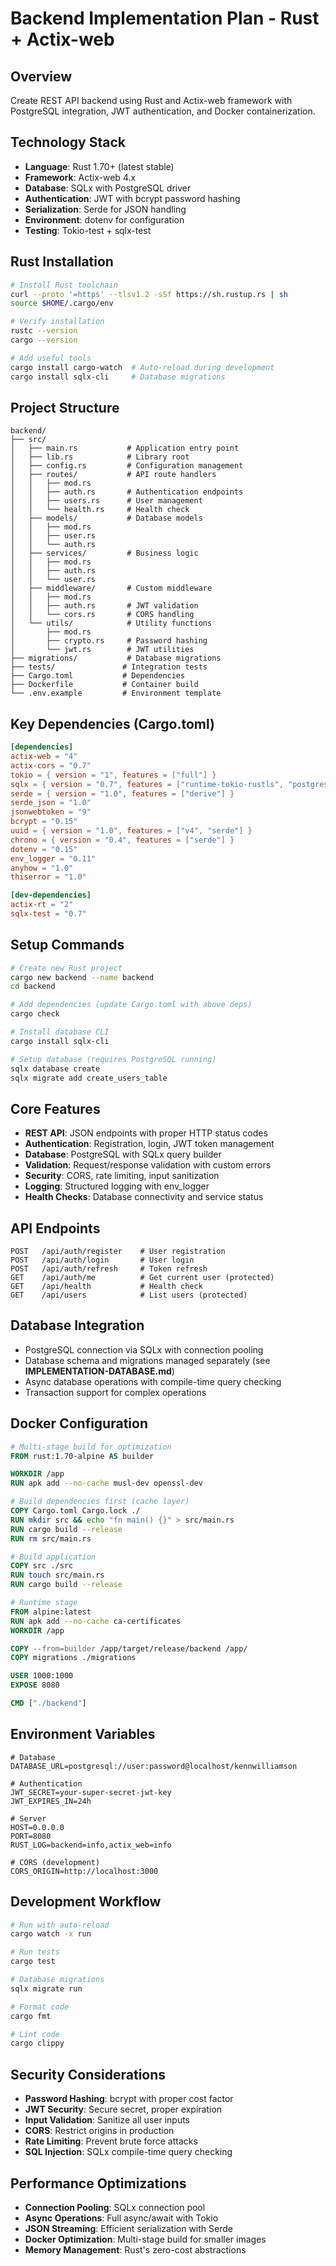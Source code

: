 # Backend Implementation Plan - Rust + Actix-web

## Overview
Create REST API backend using Rust and Actix-web framework with PostgreSQL integration, JWT authentication, and Docker containerization.

## Technology Stack
- **Language**: Rust 1.70+ (latest stable)
- **Framework**: Actix-web 4.x
- **Database**: SQLx with PostgreSQL driver
- **Authentication**: JWT with bcrypt password hashing
- **Serialization**: Serde for JSON handling
- **Environment**: dotenv for configuration
- **Testing**: Tokio-test + sqlx-test

## Rust Installation
```bash
# Install Rust toolchain
curl --proto '=https' --tlsv1.2 -sSf https://sh.rustup.rs | sh
source $HOME/.cargo/env

# Verify installation
rustc --version
cargo --version

# Add useful tools
cargo install cargo-watch  # Auto-reload during development
cargo install sqlx-cli     # Database migrations
```

## Project Structure
```
backend/
├── src/
│   ├── main.rs           # Application entry point
│   ├── lib.rs            # Library root
│   ├── config.rs         # Configuration management
│   ├── routes/           # API route handlers
│   │   ├── mod.rs
│   │   ├── auth.rs       # Authentication endpoints
│   │   ├── users.rs      # User management
│   │   └── health.rs     # Health check
│   ├── models/           # Database models
│   │   ├── mod.rs
│   │   ├── user.rs
│   │   └── auth.rs
│   ├── services/         # Business logic
│   │   ├── mod.rs
│   │   ├── auth.rs
│   │   └── user.rs
│   ├── middleware/       # Custom middleware
│   │   ├── mod.rs
│   │   ├── auth.rs       # JWT validation
│   │   └── cors.rs       # CORS handling
│   └── utils/            # Utility functions
│       ├── mod.rs
│       ├── crypto.rs     # Password hashing
│       └── jwt.rs        # JWT utilities
├── migrations/           # Database migrations
├── tests/               # Integration tests
├── Cargo.toml           # Dependencies
├── Dockerfile           # Container build
└── .env.example         # Environment template
```

## Key Dependencies (Cargo.toml)
```toml
[dependencies]
actix-web = "4"
actix-cors = "0.7"
tokio = { version = "1", features = ["full"] }
sqlx = { version = "0.7", features = ["runtime-tokio-rustls", "postgres", "uuid", "chrono", "migrate"] }
serde = { version = "1.0", features = ["derive"] }
serde_json = "1.0"
jsonwebtoken = "9"
bcrypt = "0.15"
uuid = { version = "1.0", features = ["v4", "serde"] }
chrono = { version = "0.4", features = ["serde"] }
dotenv = "0.15"
env_logger = "0.11"
anyhow = "1.0"
thiserror = "1.0"

[dev-dependencies]
actix-rt = "2"
sqlx-test = "0.7"
```

## Setup Commands
```bash
# Create new Rust project
cargo new backend --name backend
cd backend

# Add dependencies (update Cargo.toml with above deps)
cargo check

# Install database CLI
cargo install sqlx-cli

# Setup database (requires PostgreSQL running)
sqlx database create
sqlx migrate add create_users_table
```

## Core Features
- **REST API**: JSON endpoints with proper HTTP status codes
- **Authentication**: Registration, login, JWT token management
- **Database**: PostgreSQL with SQLx query builder
- **Validation**: Request/response validation with custom errors
- **Security**: CORS, rate limiting, input sanitization
- **Logging**: Structured logging with env_logger
- **Health Checks**: Database connectivity and service status

## API Endpoints
```
POST   /api/auth/register    # User registration
POST   /api/auth/login       # User login
POST   /api/auth/refresh     # Token refresh
GET    /api/auth/me          # Get current user (protected)
GET    /api/health           # Health check
GET    /api/users            # List users (protected)
```

## Database Integration
- PostgreSQL connection via SQLx with connection pooling
- Database schema and migrations managed separately (see **IMPLEMENTATION-DATABASE.md**)
- Async database operations with compile-time query checking
- Transaction support for complex operations

## Docker Configuration
```dockerfile
# Multi-stage build for optimization
FROM rust:1.70-alpine AS builder

WORKDIR /app
RUN apk add --no-cache musl-dev openssl-dev

# Build dependencies first (cache layer)
COPY Cargo.toml Cargo.lock ./
RUN mkdir src && echo "fn main() {}" > src/main.rs
RUN cargo build --release
RUN rm src/main.rs

# Build application
COPY src ./src
RUN touch src/main.rs
RUN cargo build --release

# Runtime stage
FROM alpine:latest
RUN apk add --no-cache ca-certificates
WORKDIR /app

COPY --from=builder /app/target/release/backend /app/
COPY migrations ./migrations

USER 1000:1000
EXPOSE 8080

CMD ["./backend"]
```

## Environment Variables
```env
# Database
DATABASE_URL=postgresql://user:password@localhost/kennwilliamson

# Authentication
JWT_SECRET=your-super-secret-jwt-key
JWT_EXPIRES_IN=24h

# Server
HOST=0.0.0.0
PORT=8080
RUST_LOG=backend=info,actix_web=info

# CORS (development)
CORS_ORIGIN=http://localhost:3000
```

## Development Workflow
```bash
# Run with auto-reload
cargo watch -x run

# Run tests
cargo test

# Database migrations
sqlx migrate run

# Format code
cargo fmt

# Lint code
cargo clippy
```

## Security Considerations
- **Password Hashing**: bcrypt with proper cost factor
- **JWT Security**: Secure secret, proper expiration
- **Input Validation**: Sanitize all user inputs
- **CORS**: Restrict origins in production
- **Rate Limiting**: Prevent brute force attacks
- **SQL Injection**: SQLx compile-time query checking

## Performance Optimizations
- **Connection Pooling**: SQLx connection pool
- **Async Operations**: Full async/await with Tokio
- **JSON Streaming**: Efficient serialization with Serde
- **Docker Optimization**: Multi-stage build for smaller images
- **Memory Management**: Rust's zero-cost abstractions